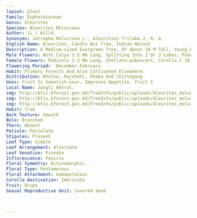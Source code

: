 ```yaml
---
layout: plant
Family: Euphorbiaceae
Genus: Aleurites
Species: Aleurites Moluccana
Author: (L.) Willd.
Synonyms: Jatropha Moluccana L., Aleurities Triloba J. R. & 
English Name: Aleurites, Candle Nut Tree, Indian Walnut
Description: A Medium-sized Evergreen Tree, Of About 18 M Tall, Young Branches Stellate-pubescent. Stem 38-50 Cm Throughout. Leaves Crowded At The Ends Of Branches, Petiolate, Polymorphic, Ovate Or Ovate-lanceolate, 7.5-15.0 Ã— 6.3-7.5 Cm, Larger Leaves Strongly Tri-lobed, C 20 Ã— 23 Cm, Entire Or Shallowly 3-7 Lobed, Apex Acute Or Obtuse, Base Obtuse Or Truncate, Stellate Pubescent Or Tomentose, Glabrous, Drying Darkbrown Above, Paler Beneath, Margin Thickened, Paler At Maturity, Petioles 4.5-15.0 Cm Long, Stellate-pubescent With Pair Of Glands Present At The Point Of Insertion With Lamina. Panicles Dense, 10 Cm Long And A Little Wider. Flowers Very Numerous, White, Scurfy Puberulous. 
Male Flowers: With Calyx 2.5 Mm Long, Splitting Into 2 Or 3 Lobes, Puberulous, Densely Stellate-pubescent Without, Glabrous Within, Corolla 4.0-4.5 Ã— 1.0-1.5 Mm, Oblong-spathulate, Obtuse, Stamens 15-20, Closely Arranged On Narrowly Conical, Hairy Receptacle, Filaments C 0.5 Mm Long, Subglabrous, Anthers C 0.3 Mm Long. 
Female Flowers: Pedicels 2-3 Mm Long, Stellate-pubescent, Corolla C 10 Ã— 2 Mm, Linear-oblanceolate, Otherwise Similar To Male, Ovary C 1.5 Ã— 2 Mm, Subglobose, Style C 1 Mm Long. Fruit A Drupe, 5.0-6.3 Cm Long, Subglobose, Usually 2-seeded, Sparsely Stellate-pubescent, Fleshy, Olive-coloured. Seeds 1 Or 2.
Flowering Period:  December-February
Habit: Primary Forests And Also Cultivated Elsewhere.
Distribution: Khulna, Rajshahi, Dhaka And Chittagong
Uses: Fruit Is Sweetish-sour, Improves Appetite. Fruit I
Local Name: Jangli Akhrot, 
img: http://bfis.bforest.gov.bd/TreeInfo/public/uploads/Aleurites_moluccana.jpg
img: http://bfis.bforest.gov.bd/TreeInfo/public/uploads/Aleurites_moluccana1.jpg
img: http://bfis.bforest.gov.bd/TreeInfo/public/uploads/Aleurites_moluccana2.jpg
Habit: Tree
Bark Texture: Smooth
Bole: Branched
Thorn: Absent
Petiole: Petiolate
Stipules: Present
Leaf Type: Simple
Leaf Arrangement: Alternate
Leaf Venation: Pinnate
Inflorescence: Panicle
Floral Symmetry: Actinomorphic
Floral Type: Pentamerous
Floral Attachment: Gamopetalous
Corolla Aestivation: Imbricate
Fruit: Drupe
Sexual Reproductive Unit: Covered Seed



---
```


